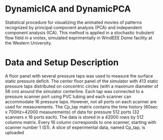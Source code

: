 # DynamicICA and DynamicPCA
Statistical procedure for visualizing the animated movies of patterns recognized by principal component analysis (PCA) and independent component analysis (ICA).
This method is applied in a stochastic trubulent flow field in a vrotex, simulated exprimentally in WindEEE Dome facility at the Western University.

# Data and Setup Description
A floor panel with several pressure taps was used to measure the surface static pressure deficit. The center floor panel of the simulator with 413 static pressure taps distributed on concentric circles (with a maximum diameter of 56 cm) around the simulator centerline. Each tap was connected to a pressure scanner port using PVC tubing and each scanner can accommodate 16 pressure taps. However, not all ports on each scanner are used for measurements. 
The Cp_tap matrix contains the time history (60sec x 700Hz=42000 measurements) of data for pressure 512 ports (32 scanners x 16 ports each). The data is stored in a 42000 rows by 512 columns matrix. Every 16 column corresponds to one scanner, starting with scanner number 1 (S1). 
A slice of experimental data, named Cp_tap, is uploaded
